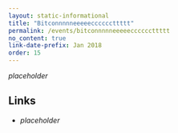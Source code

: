 ```yaml
---
layout: static-informational
title: "Bitconnnnneeeeeccccccttttt"
permalink: /events/bitconnnnneeeeeccccccttttt
no_content: true
link-date-prefix: Jan 2018
order: 15
---
```


_placeholder_

## Links

* _placeholder_
